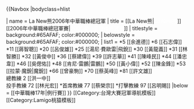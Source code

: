 {{Navbox
|bodyclass=hlist

| name  = La New熊2006年中華職棒總冠軍
| title = [[La New熊|<span style="color:white;">La New熊</span>]][[2006年中華職棒總冠軍賽|<span style="color:white;">2006年中華職棒總冠軍</span>]]
| titlestyle = background:#65AFAF; color:#000000;
| belowstyle = background:#65AFAF; color:#000000;
| list1 = 
*5 [[余進德]]
*6 [[石志偉]]
*11 [[蔣智聰]]
*20 [[呂俊雄]]
*25 [[湯尼·費歐雷|飛銳]]
*30 [[黃龍義]]
*31 [[林智勝]]
*32 [[黃俊中]]
*36 [[蔡建偉]]
*39 [[許志華]]
*41 [[陳峰民]]
*44 [[潘忠韋]]
*46 [[吳偲佑]]
*48 [[肯尼·雷鵬|雷鵬]]
*50 [[黃小偉]]
*52 [[陳金鋒]]
*53 [[拉蒙·魔銳|魔銳]]
*66 [[曾豪駒]]
*70 [[蔡英峰]]
*81 [[許文雄]]<br />總教練 2 [[洪一中]]<br />投手教練 72 [[林光宏]]
*首席教練 77 [[蔡榮宗]]
*打擊教練 97 [[呂明賜]]
|below  = [[中華職棒17年|例行賽]]
}}
<noinclude>
[[Category:台灣大賽冠軍導航模板]]
[[Category:Lamigo桃猿模板]]